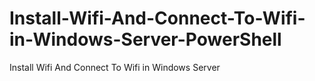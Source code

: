 # Install-Wifi-And-Connect-To-Wifi-in-Windows-Server-PowerShell
Install Wifi And Connect To Wifi in Windows Server
